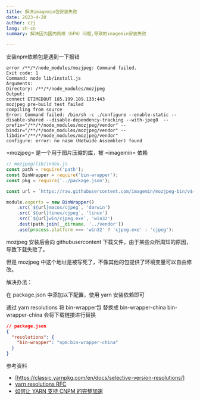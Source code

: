 ```yaml
---
title: 解决imagemin包安装失败 
date: 2023-4-20
author: czj
lang: zh-cn
summary: 解决因为国内网络（GFW）问题,导致的imagemin安装失败

---
```


安装npm依赖包是遇到一下报错

```
error /**/*/node_modules/mozjpeg: Command failed.
Exit code: 1
Command: node lib/install.js
Arguments: 
Directory: /**/*/node_modules/mozjpeg
Output:
connect ETIMEDOUT 185.199.109.133:443
mozjpeg pre-build test failed
compiling from source
Error: Command failed: /bin/sh -c ./configure --enable-static --disable-shared --disable-dependency-tracking --with-jpeg8  --prefix="/**/*/node_modules/mozjpeg/vendor" --bindir="/**/*/node_modules/mozjpeg/vendor" --libdir="/**/*/node_modules/mozjpeg/vendor"
configure: error: no nasm (Netwide Assembler) found

```

=mozjpeg= 是一个用于图片压缩的库，被 =imagemin= 依赖

```js
// mozjpeg/lib/index.js
const path = require('path');
const BinWrapper = require('bin-wrapper');
const pkg = require('../package.json');

const url = `https://raw.githubusercontent.com/imagemin/mozjpeg-bin/v${pkg.version}/vendor/`;

module.exports = new BinWrapper()
	.src(`${url}macos/cjpeg`, 'darwin')
	.src(`${url}linux/cjpeg`, 'linux')
	.src(`${url}win/cjpeg.exe`, 'win32')
	.dest(path.join(__dirname, '../vendor'))
	.use(process.platform === 'win32' ? 'cjpeg.exe' : 'cjpeg');

```

mozjpeg 安装后会向 githubusercontent 下载文件，由于某些众所周知的原因，导致下载失败了。

但是 mozjpeg 中这个地址是被写死了，不像其他的包提供了环境变量可以自由修改。


解决办法：

在 package.json 中添加以下配置，使用 yarn 安装依赖即可

通过 yarn resolutions 将 bin-wrapper包 替换成 bin-wrapper-china
bin-wrapper-china 会将下载链接进行替换

```json
// package.json
{
  "resolutions": {
    "bin-wrapper": "npm:bin-wrapper-china"
  }
}

```

参考资料

- [https://classic.yarnpkg.com/en/docs/selective-version-resolutions/]
- [yarn resolutions RFC](https://github.com/yarnpkg/rfcs/blob/master/implemented/0000-selective-versions-resolutions.md)
- [如何让 YARN 支持 CNPM 的完整加速](https://www.cnblogs.com/Chary/p/13862863.html)